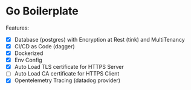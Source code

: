 # Go Boilerplate

Features:

- [x] Database (postgres) with Encryption at Rest (tink) and MultiTenancy
- [x] CI/CD as Code (dagger)
- [x] Dockerized
- [x] Env Config
- [x] Auto Load TLS certificate for HTTPS Server
- [ ] Auto Load CA certificate for HTTPS Client
- [x] Opentelemetry Tracing (datadog provider)
